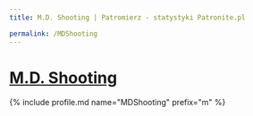 ```yaml
---
title: M.D. Shooting | Patromierz - statystyki Patronite.pl

permalink: /MDShooting
---
```


# [M.D. Shooting](https://patronite.pl/MDShooting)

{% include profile.md name="MDShooting" prefix="m" %}
